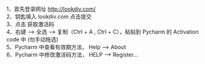 1、首先登录网址 http://lookdiv.com/  
2、钥匙填入 lookdiv.com 点击提交  
3、点击 获取激活码  
4、右键 --> 全选 --> 复制（Ctrl + A , Ctrl + C），粘贴到 Pycharm 的 Activation code 中 (勿手动拖选)  
5、Pycharm 中查看有效期方法， Help --> About  
6、Pycharm 中修改激活码方法， HELP --> Register...  